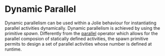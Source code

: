 # Dynamic Parallel
Dynamic parallelism can be used within a Jolie behaviour for instantiating parallel activities dynamically. Dynamic parallelism is achieved by using the primitive *spawn*. Differently from the [parallel](composing_statements#parallel) operator
which allows for the parallel composion of statically defined activities, the spawn primitive permits to design a set of parallel activities whose number
is defined at runtime.
